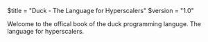 $title = "Duck - The Language for Hyperscalers"
$version = "1.0"

Welcome to the offical book of the duck programming languge. The language for hyperscalers.

